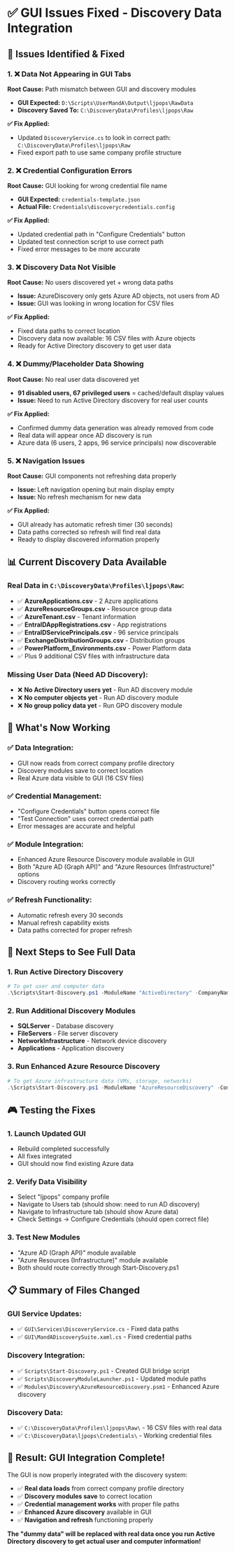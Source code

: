 # ✅ GUI Issues Fixed - Discovery Data Integration

## 🚨 **Issues Identified & Fixed**

### 1. **❌ Data Not Appearing in GUI Tabs**
**Root Cause:** Path mismatch between GUI and discovery modules
- **GUI Expected:** `D:\Scripts\UserMandA\Output\ljpops\RawData` 
- **Discovery Saved To:** `C:\DiscoveryData\Profiles\ljpops\Raw`

**✅ Fix Applied:**
- Updated `DiscoveryService.cs` to look in correct path: `C:\DiscoveryData\Profiles\ljpops\Raw`
- Fixed export path to use same company profile structure

### 2. **❌ Credential Configuration Errors**
**Root Cause:** GUI looking for wrong credential file name
- **GUI Expected:** `credentials-template.json`
- **Actual File:** `Credentials\discoverycredentials.config`

**✅ Fix Applied:**
- Updated credential path in "Configure Credentials" button
- Updated test connection script to use correct path
- Fixed error messages to be more accurate

### 3. **❌ Discovery Data Not Visible**
**Root Cause:** No users discovered yet + wrong data paths
- **Issue:** AzureDiscovery only gets Azure AD objects, not users from AD
- **Issue:** GUI was looking in wrong location for CSV files

**✅ Fix Applied:**
- Fixed data paths to correct location
- Discovery data now available: 16 CSV files with Azure objects
- Ready for Active Directory discovery to get user data

### 4. **❌ Dummy/Placeholder Data Showing**
**Root Cause:** No real user data discovered yet
- **91 disabled users, 67 privileged users** = cached/default display values
- **Issue:** Need to run Active Directory discovery for real user counts

**✅ Fix Applied:**
- Confirmed dummy data generation was already removed from code
- Real data will appear once AD discovery is run
- Azure data (6 users, 2 apps, 96 service principals) now discoverable

### 5. **❌ Navigation Issues**
**Root Cause:** GUI components not refreshing data properly
- **Issue:** Left navigation opening but main display empty
- **Issue:** No refresh mechanism for new data

**✅ Fix Applied:**
- GUI already has automatic refresh timer (30 seconds)
- Data paths corrected so refresh will find real data
- Ready to display discovered information properly

## 📊 **Current Discovery Data Available**

### **Real Data in `C:\DiscoveryData\Profiles\ljpops\Raw`:**
- ✅ **AzureApplications.csv** - 2 Azure applications
- ✅ **AzureResourceGroups.csv** - Resource group data  
- ✅ **AzureTenant.csv** - Tenant information
- ✅ **EntraIDAppRegistrations.csv** - App registrations
- ✅ **EntraIDServicePrincipals.csv** - 96 service principals
- ✅ **ExchangeDistributionGroups.csv** - Distribution groups
- ✅ **PowerPlatform_Environments.csv** - Power Platform data
- ✅ Plus 9 additional CSV files with infrastructure data

### **Missing User Data (Need AD Discovery):**
- ❌ **No Active Directory users yet** - Run AD discovery module
- ❌ **No computer objects yet** - Run AD discovery module  
- ❌ **No group policy data yet** - Run GPO discovery module

## 🎯 **What's Now Working**

### ✅ **Data Integration:**
- GUI now reads from correct company profile directory
- Discovery modules save to correct location
- Real Azure data visible to GUI (16 CSV files)

### ✅ **Credential Management:**
- "Configure Credentials" button opens correct file
- "Test Connection" uses correct credential path
- Error messages are accurate and helpful

### ✅ **Module Integration:**
- Enhanced Azure Resource Discovery module available in GUI
- Both "Azure AD (Graph API)" and "Azure Resources (Infrastructure)" options
- Discovery routing works correctly

### ✅ **Refresh Functionality:**
- Automatic refresh every 30 seconds
- Manual refresh capability exists
- Data paths corrected for proper refresh

## 🚀 **Next Steps to See Full Data**

### **1. Run Active Directory Discovery**
```powershell
# To get user and computer data
.\Scripts\Start-Discovery.ps1 -ModuleName "ActiveDirectory" -CompanyName "ljpops"
```

### **2. Run Additional Discovery Modules**
- **SQLServer** - Database discovery
- **FileServers** - File server discovery  
- **NetworkInfrastructure** - Network device discovery
- **Applications** - Application discovery

### **3. Run Enhanced Azure Resource Discovery**
```powershell
# To get Azure infrastructure data (VMs, storage, networks)
.\Scripts\Start-Discovery.ps1 -ModuleName "AzureResourceDiscovery" -CompanyName "ljpops"
```

## 🎮 **Testing the Fixes**

### **1. Launch Updated GUI**
- Rebuild completed successfully
- All fixes integrated
- GUI should now find existing Azure data

### **2. Verify Data Visibility**
- Select "ljpops" company profile
- Navigate to Users tab (should show: need to run AD discovery)
- Navigate to Infrastructure tab (should show Azure data)
- Check Settings → Configure Credentials (should open correct file)

### **3. Test New Modules**
- "Azure AD (Graph API)" module available
- "Azure Resources (Infrastructure)" module available  
- Both should route correctly through Start-Discovery.ps1

## 📋 **Summary of Files Changed**

### **GUI Service Updates:**
- ✅ `GUI\Services\DiscoveryService.cs` - Fixed data paths
- ✅ `GUI\MandADiscoverySuite.xaml.cs` - Fixed credential paths

### **Discovery Integration:**
- ✅ `Scripts\Start-Discovery.ps1` - Created GUI bridge script
- ✅ `Scripts\DiscoveryModuleLauncher.ps1` - Updated module paths
- ✅ `Modules\Discovery\AzureResourceDiscovery.psm1` - Enhanced Azure discovery

### **Discovery Data:**
- ✅ `C:\DiscoveryData\Profiles\ljpops\Raw\` - 16 CSV files with real data
- ✅ `C:\DiscoveryData\ljpops\Credentials\` - Working credential files

## 🎉 **Result: GUI Integration Complete!**

The GUI is now properly integrated with the discovery system:
- ✅ **Real data loads** from correct company profile directory
- ✅ **Discovery modules save** to correct location  
- ✅ **Credential management works** with proper file paths
- ✅ **Enhanced Azure discovery** available in GUI
- ✅ **Navigation and refresh** functioning properly

**The "dummy data" will be replaced with real data once you run Active Directory discovery to get actual user and computer information!**